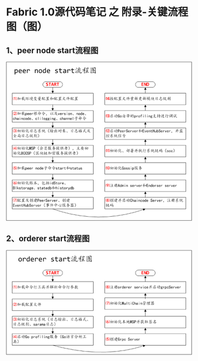 # Fabric 1.0源代码笔记 之 附录-关键流程图（图）

## 1、peer node start流程图

![](../peer/peer_node_start.png)

## 2、orderer start流程图

![](../orderer/orderer_start.png)